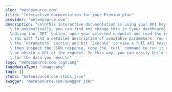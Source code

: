 ```yaml
---
slug: "meteosource-com"
title: "Interactive documentation for your Premium plan"
provider: "meteosource.com"
description: "\n\nThis interactive documentation is using your API key which is filled\
  \ in automatically, you can find and change this in [your dashboard](https://www.meteosource.com/client).\n\
  \nUsing the `GET` button, open your selected endpoint and read the introduction.\
  \ You will find a detailed description of available parameters. You can complete\
  \ the `Parameters` section and hit `Execute` to view a full API response. You can\
  \ then inspect the JSON response, copy the `curl` command to run it on your machine,\
  \ or obtain a URL of the request. In this way, you can easily build request command\
  \ for the data you need.\n"
logo: "meteosource.com-logo.png"
logoMediaType: "image/png"
tags: []
stubs: "meteosource.com-stubs.json"
swagger: "meteosource.com-swagger.json"
---
```

